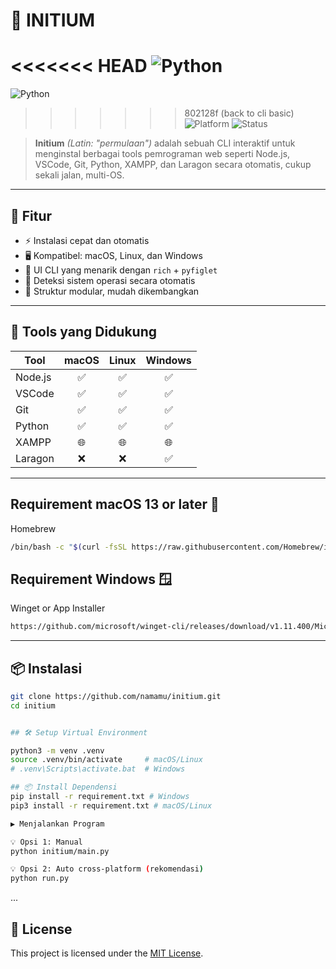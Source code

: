 # 💠 INITIUM

<<<<<<< HEAD
![Python](https://img.shields.io/badge/python-3.13+-blue?style=flat&logo=python)
=======
![Python](https://img.shields.io/badge/python-3.10+-blue?style=flat&logo=python)
>>>>>>> 802128f (back to cli basic)
![Platform](https://img.shields.io/badge/platform-macOS%20%7C%20Linux%20%7C%20Windows-green?style=flat&logo=windows)
![Status](https://img.shields.io/badge/status-active-brightgreen)

> **Initium** *(Latin: "permulaan")* adalah sebuah CLI interaktif untuk menginstal berbagai tools pemrograman web seperti Node.js, VSCode, Git, Python, XAMPP, dan Laragon secara otomatis, cukup sekali jalan, multi-OS.

---

## 🚀 Fitur

- ⚡ Instalasi cepat dan otomatis
- 🖥️ Kompatibel: macOS, Linux, dan Windows
- 🎨 UI CLI yang menarik dengan `rich` + `pyfiglet`
- 🤖 Deteksi sistem operasi secara otomatis
- 🔧 Struktur modular, mudah dikembangkan

---

## 🧪 Tools yang Didukung

| Tool       | macOS | Linux | Windows |
|------------|:-----:|:-----:|:-------:|
| Node.js    | ✅     | ✅     | ✅       |
| VSCode     | ✅     | ✅     | ✅       |
| Git        | ✅     | ✅     | ✅       |
| Python     | ✅     | ✅     | ✅       |
| XAMPP      | 🌐    | 🌐    | 🌐      |
| Laragon    | ❌     | ❌     | ✅       |

---

## Requirement macOS 13 or later 🍎
Homebrew
```bash
/bin/bash -c "$(curl -fsSL https://raw.githubusercontent.com/Homebrew/install/HEAD/install.sh)"
```

## Requirement Windows 🪟
Winget or App Installer
```bash
https://github.com/microsoft/winget-cli/releases/download/v1.11.400/Microsoft.DesktopAppInstaller_8wekyb3d8bbwe.msixbundle
```

---

## 📦 Instalasi

```bash
git clone https://github.com/namamu/initium.git
cd initium


## 🛠 Setup Virtual Environment

python3 -m venv .venv
source .venv/bin/activate     # macOS/Linux
# .venv\Scripts\activate.bat  # Windows

## 📦 Install Dependensi
pip install -r requirement.txt # Windows
pip3 install -r requirement.txt # macOS/Linux

▶️ Menjalankan Program

💡 Opsi 1: Manual
python initium/main.py

💡 Opsi 2: Auto cross-platform (rekomendasi)
python run.py
```
...

## 📝 License

This project is licensed under the [MIT License](LICENSE.md).

